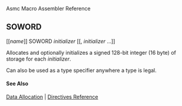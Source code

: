 Asmc Macro Assembler Reference

## SOWORD

[[_name_]] SOWORD _initializer_ [[, _initializer_ ...]]

Allocates and optionally initializes a signed 128-bit integer (16 byte) of storage for each _initializer_.

Can also be used as a type specifier anywhere a type is legal.

#### See Also

[Data Allocation](data-allocation.md) | [Directives Reference](readme.md)
